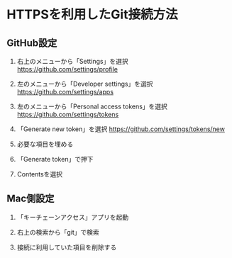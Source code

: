 # HTTPSを利用したGit接続方法

## GitHub設定
1. 右上のメニューから「Settings」を選択
https://github.com/settings/profile

2. 左のメニューから「Developer settings」を選択
https://github.com/settings/apps

3. 左のメニューから「Personal access tokens」を選択
https://github.com/settings/tokens

4. 「Generate new token」を選択
https://github.com/settings/tokens/new

5. 必要な項目を埋める

6. 「Generate token」で押下

7. Contentsを選択

## Mac側設定
1. 「キーチェーンアクセス」アプリを起動

2. 右上の検索から「git」で検索

3. 接続に利用していた項目を削除する

